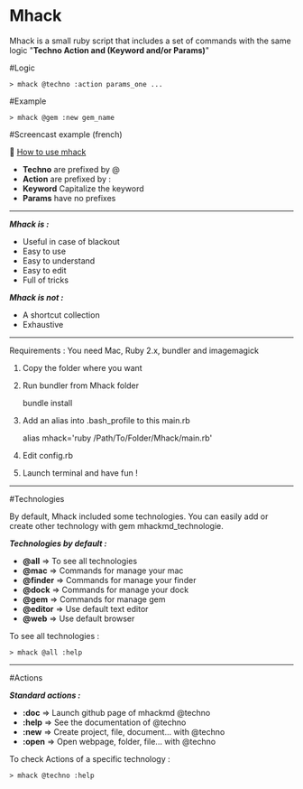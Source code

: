 Mhack
=====

Mhack is a small ruby script that includes a set of commands with the same logic "**Techno Action and (Keyword and/or Params)**"


#Logic

    > mhack @techno :action params_one ...

#Example  

    > mhack @gem :new gem_name 


#Screencast example (french)

:movie_camera: [How to use mhack](http://youtu.be/8NVGhwxjf-o?list=PLFAyy8h1mxDyqqTcCQ9wMzCxdFC6exthx)



 - **Techno** are prefixed by @
 - **Action** are prefixed by :
 - **Keyword** Capitalize the keyword
 - **Params** have no prefixes
    
----------
***Mhack is :***

 - Useful in case of blackout
 - Easy to use
 - Easy to understand
 - Easy to edit
 - Full of tricks


***Mhack is not :***

 - A shortcut collection 
 - Exhaustive

----------


Requirements : You need Mac, Ruby 2.x, bundler and imagemagick

 1. Copy the folder where you want
 2. Run bundler from Mhack folder

	bundle install

 3. Add an alias into .bash_profile to this main.rb

    alias mhack='ruby /Path/To/Folder/Mhack/main.rb'

 4. Edit config.rb 
 5. Launch terminal and have fun !


 ----------

#Technologies

By default, Mhack included some technologies. You can easily add or create other technology with gem mhackmd_technologie.

***Technologies by default :***

 - **@all** => To see all technologies
 - **@mac** => Commands for manage your mac
 - **@finder** => Commands for manage your finder
 - **@dock** => Commands for manage your dock
 - **@gem** => Commands for manage gem
 - **@editor** => Use default text editor
 - **@web** => Use default browser




To see all technologies :

    > mhack @all :help  

 ----------

#Actions


***Standard actions :***

 - **:doc** => Launch github page of mhackmd @techno
 - **:help** => See the documentation of @techno
 - **:new** => Create project, file, document... with @techno 
 - **:open** => Open webpage, folder, file... with @techno
 

To check Actions of a specific technology :

    > mhack @techno :help  
